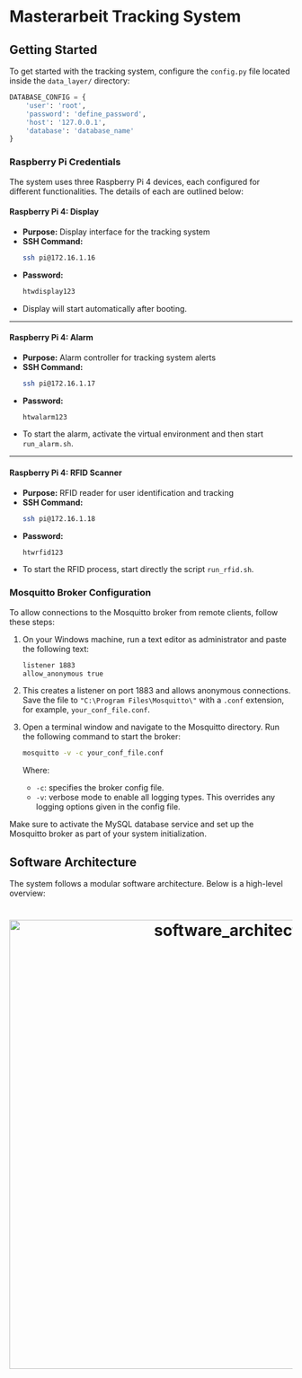 # Masterarbeit Tracking System

## Getting Started

To get started with the tracking system, configure the `config.py` file located inside the `data_layer/` directory:

```python
DATABASE_CONFIG = {
    'user': 'root',
    'password': 'define_password',
    'host': '127.0.0.1',
    'database': 'database_name'
}
```

### Raspberry Pi Credentials

The system uses three Raspberry Pi 4 devices, each configured for different functionalities. The details of each are outlined below:

#### Raspberry Pi 4: Display

- **Purpose:** Display interface for the tracking system
- **SSH Command:**
  ```bash
  ssh pi@172.16.1.16
  ```
- **Password:** 
  ```bash
  htwdisplay123
  ```
- Display will start automatically after booting.

---

#### Raspberry Pi 4: Alarm

- **Purpose:** Alarm controller for tracking system alerts
- **SSH Command:**
  ```bash
  ssh pi@172.16.1.17
  ```
- **Password:** 
  ```bash
  htwalarm123
  ```
- To start the alarm, activate the virtual environment and then start `run_alarm.sh`.
---

#### Raspberry Pi 4: RFID Scanner

- **Purpose:** RFID reader for user identification and tracking
- **SSH Command:**
  ```bash
  ssh pi@172.16.1.18
  ```
- **Password:** 
  ```bash
  htwrfid123
  ```
- To start the RFID process, start directly the script `run_rfid.sh`.

### Mosquitto Broker Configuration

To allow connections to the Mosquitto broker from remote clients, follow these steps:

1. On your Windows machine, run a text editor as administrator and paste the following text:

    ```bash
    listener 1883
    allow_anonymous true
    ```

2. This creates a listener on port 1883 and allows anonymous connections. Save the file to `"C:\Program Files\Mosquitto\"` with a `.conf` extension, for example, `your_conf_file.conf`.

3. Open a terminal window and navigate to the Mosquitto directory. Run the following command to start the broker:

    ```bash
    mosquitto -v -c your_conf_file.conf
    ```

    Where:

    - `-c`: specifies the broker config file.
    - `-v`: verbose mode to enable all logging types. This overrides any logging options given in the config file.

Make sure to activate the MySQL database service and set up the Mosquitto broker as part of your system initialization.


## Software Architecture

The system follows a modular software architecture. Below is a high-level overview:

<h1 align="center">
  <img src=".gitlab/assets/software_architecture.png" alt="software_architecture" width="800">
  <br>
</h1>
